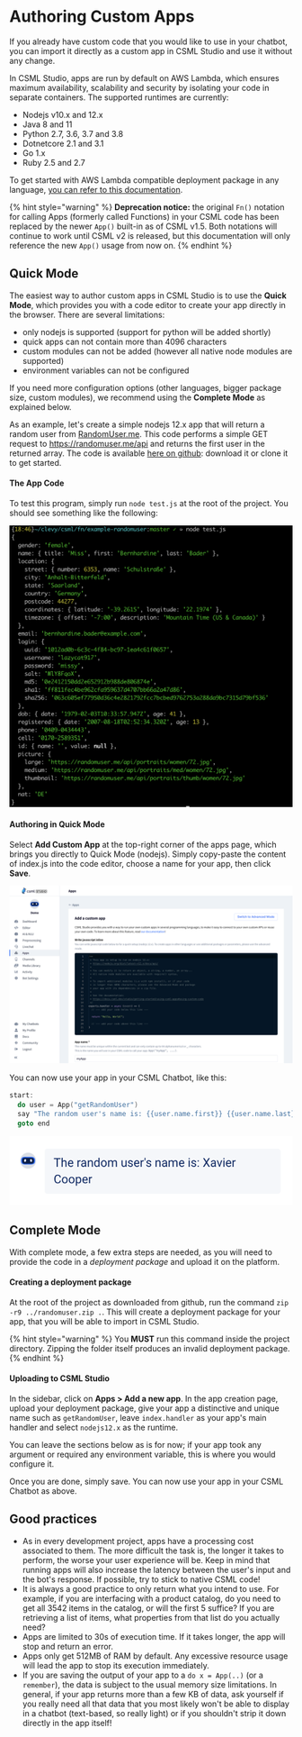# Authoring Custom Apps

If you already have custom code that you would like to use in your chatbot, you can import it directly as a custom app in CSML Studio and use it without any change.

In CSML Studio, apps are run by default on AWS Lambda, which ensures maximum availability, scalability and security by isolating your code in separate containers. The supported runtimes are currently:

* Nodejs v10.x and 12.x
* Java 8 and 11
* Python 2.7, 3.6, 3.7 and 3.8
* Dotnetcore 2.1 and 3.1
* Go 1.x
* Ruby 2.5 and 2.7

To get started with AWS Lambda compatible deployment package in any language, [you can refer to this documentation](https://docs.aws.amazon.com/lambda/latest/dg/gettingstarted-features.html#gettingstarted-features-package).

{% hint style="warning" %}
**Deprecation notice:** the original `Fn()` notation for calling Apps (formerly called Functions) in your CSML code has been replaced by the newer `App()` built-in as of CSML v1.5. Both notations will continue to work until CSML v2 is released, but this documentation will only reference the new `App()` usage from now on.
{% endhint %}

## Quick Mode

The easiest way to author custom apps in CSML Studio is to use the **Quick Mode**, which provides you with a code editor to create your app directly in the browser. There are several limitations:

* only nodejs is supported (support for python will be added shortly)
* quick apps can not contain more than 4096 characters
* custom modules can not be added (however all native node modules are supported)
* environment variables can not be configured

If you need more configuration options (other languages, bigger package size, custom modules), we recommend using the **Complete Mode** as explained below.

As an example, let's create a simple nodejs 12.x app that will return a random user from [RandomUser.me](https://randomuser.me/). This code performs a simple GET request to https://randomuser.me/api and returns the first user in the returned array. The code is available [here on github](https://github.com/frsechet/csml-function-example-node12): download it or clone it to get started.

#### The App Code

To test this program, simply run `node test.js` at the root of the project. You should see something like the following:

![](<../../.gitbook/assets/image (13).png>)

#### Authoring in Quick Mode

Select **Add Custom App** at the top-right corner of the apps page, which brings you directly to Quick Mode (nodejs). Simply copy-paste the content of index.js into the code editor, choose a name for your app, then click **Save**.

![](<../../.gitbook/assets/CleanShot 2021-06-04 at 12.30.29@2x.png>)

You can now use your app in your CSML Chatbot, like this:

```cpp
start:
  do user = App("getRandomUser")
  say "The random user's name is: {{user.name.first}} {{user.name.last}}"
  goto end 
```

![](<../../.gitbook/assets/image (14) (1).png>)

## Complete Mode

With complete mode, a few extra steps are needed, as you will need to provide the code in a _deployment package_ and upload it on the platform.

#### Creating a deployment package

At the root of the project as downloaded from github, run the command `zip -r9 ../randomuser.zip .`. This will create a deployment package for your app, that you will be able to import in CSML Studio.

{% hint style="warning" %}
You **MUST** run this command inside the project directory. Zipping the folder itself produces an invalid deployment package.
{% endhint %}

#### Uploading to CSML Studio

In the sidebar, click on **Apps > Add a new app**. In the app creation page, upload your deployment package, give your app a distinctive and unique name such as `getRandomUser`, leave `index.handler` as your app's main handler and select `nodejs12.x` as the runtime.

You can leave the sections below as is for now; if your app took any argument or required any environment variable, this is where you would configure it.

Once you are done, simply save. You can now use your app in your CSML Chatbot as above.

## Good practices

* As in every development project, apps have a processing cost associated to them. The more difficult the task is, the longer it takes to perform, the worse your user experience will be. Keep in mind that running apps will also increase the latency between the user's input and the bot's response. If possible, try to stick to native CSML code!
* It is always a good practice to only return what you intend to use. For example, if you are interfacing with a product catalog, do you need to get all 3542 items in the catalog, or will the first 5 suffice? If you are retrieving a list of items, what properties from that list do you actually need?
* Apps are limited to 30s of execution time. If it takes longer, the app will stop and return an error.
* Apps only get 512MB of RAM by default. Any excessive resource usage will lead the app to stop its execution immediately.
* If you are saving the output of your app to a `do x = App(..)` (or a `remember`), the data is subject to the usual memory size limitations. In general, if your app returns more than a few KB of data, ask yourself if you really need all that data that you most likely won't be able to display in a chatbot (text-based, so really light) or if you shouldn't strip it down directly in the app itself!
